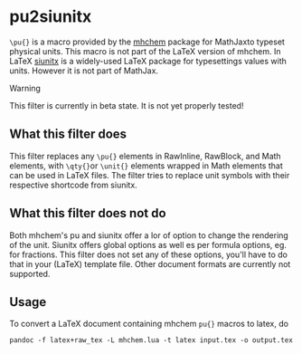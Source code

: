 # pu2siunitx

`\pu{}` is a macro provided by the [mhchem](https://ctan.org/pkg/mhchem) package for MathJaxto typeset physical units. This macro is not part of the LaTeX version of mhchem. In LaTeX [siunitx](https://ctan.org/pkg/siunitx) is a widely-used LaTeX package for typesettings values with units. However it is not part of MathJax.

> [!WARNING]
> This filter is currently in beta state. It is not yet properly tested!

## What this filter does
This filter replaces any `\pu{}` elements in RawInline, RawBlock, and Math elements, with `\qty{}`or `\unit{}` elements wrapped in Math elements  that can be used in LaTeX files.
The filter tries to replace unit symbols with their respective shortcode from siunitx.

## What this filter does not do
Both mhchem's pu and siunitx offer a lor of option to change the rendering of the unit. Siunitx offers global options as well es per formula options, eg. for fractions.
This filter does not set any of these options, you'll have to do that in your (LaTeX) template file.
Other document formats are currently not supported.

## Usage

To convert a LaTeX document containing mhchem `pu{}` macros to latex, do
```
pandoc -f latex+raw_tex -L mhchem.lua -t latex input.tex -o output.tex
```


